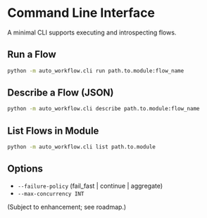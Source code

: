 # Command Line Interface

A minimal CLI supports executing and introspecting flows.

## Run a Flow
```bash
python -m auto_workflow.cli run path.to.module:flow_name
```

## Describe a Flow (JSON)
```bash
python -m auto_workflow.cli describe path.to.module:flow_name
```

## List Flows in Module
```bash
python -m auto_workflow.cli list path.to.module
```

## Options
- `--failure-policy` (fail_fast | continue | aggregate)
- `--max-concurrency INT`

(Subject to enhancement; see roadmap.)
